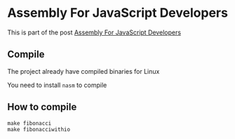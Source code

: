 # Assembly For JavaScript Developers

This is part of the post [Assembly For JavaScript Developers](https://dev.to/____marcell/fibonacci-in-assembly-x86deep-dive-1fpb-temp-slug-435399)

## Compile

The project already have compiled binaries for Linux 

You need to install `nasm` to compile

## How to compile

```
make fibonacci
make fibonacciwithio
```
